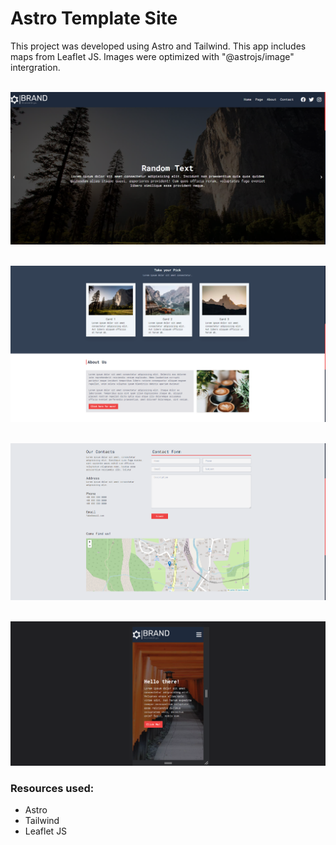 # Astro Template Site
This project was developed using Astro and Tailwind. This app includes maps from Leaflet JS. Images were optimized with "@astrojs/image" intergration.

&nbsp;
![Home Page 1](readMeImages/home1.png )

&nbsp;
![Home Page 2](readMeImages/home2.png )

&nbsp;
![Contact Page](readMeImages/contact.png )

&nbsp;
![Responsive Design Page](readMeImages/responsive.png )

### Resources used:
* Astro
* Tailwind
* Leaflet JS